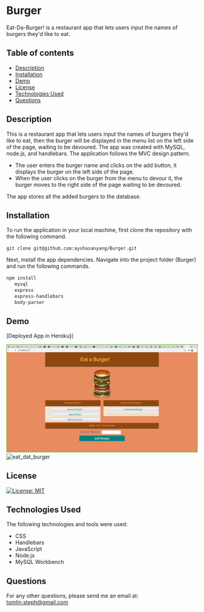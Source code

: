 # Burger

Eat-Da-Burger! is a restaurant app that lets users input the names of burgers they'd like to eat.

## Table of contents

- [Description](#description)
- [Installation](#installation)
- [Demo](#demo)
- [License](#license)
- [Technologies Used](#technologies-used)
- [Questions](#questions)

## Description

This is a restaurant app that lets users input the names of burgers they'd like to eat, then the burger will be displayed in the menu list on the left side of the page, waiting to be devoured. The app was created with MySQL, node.js, and handlebars. The application follows the MVC design pattern.

- The user enters the burger name and clicks on the add button, it displays the burger on the left side of the page.
- When the user clicks on the burger from the menu to devour it, the burger moves to the right side of the page waiting to be devoured.

The app stores all the added burgers to the database.

## Installation

To run the application in your local machine, first clone the repository with the following command.

```
git clone git@github.com:ayshasanyang/Burger.git
```

Next, install the app dependencies.
Navigate into the project folder (Burger) and run the following commands.

```
npm install
   mysql
   express
   express-handlebars
   body-parser
```

## Demo

[Deployed App in Heroku](

![Burger](public/assets/img/app.png)
![eat_dat_burger](public/assets/img/Eataburger.gif)

## License

[![License: MIT](https://img.shields.io/badge/License-MIT-yellow.svg)](https://opensource.org/licenses/MIT)

## Technologies Used

The following technologies and tools were used:

- CSS
- Handlebars
- JavaScript
- Node.js
- MySQL Workbench

## Questions

For any other questions, please send me an email at: tomlin.steph@gmail.com
